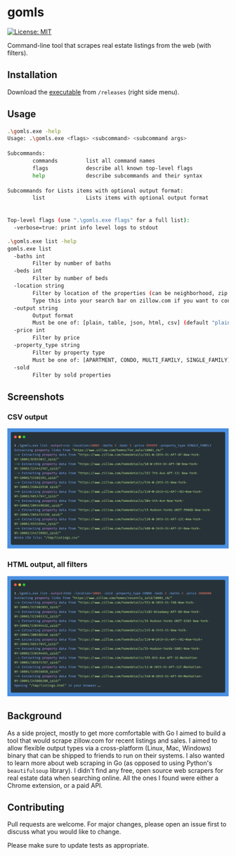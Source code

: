 # gomls

[![License:
MIT](https://img.shields.io/badge/License-MIT-blue.svg)](https://github.com/TsekNet/gomls/blob/master/LICENSE)

Command-line tool that scrapes real estate listings from the web (with filters).

## Installation

Download the [executable](https://github.com/TsekNet/gomls/releases) from `/releases` (right side menu).

## Usage

```sh
.\gomls.exe -help
Usage: .\gomls.exe <flags> <subcommand> <subcommand args>

Subcommands:
        commands         list all command names
        flags            describe all known top-level flags
        help             describe subcommands and their syntax

Subcommands for Lists items with optional output format:
        list             Lists items with optional output format


Top-level flags (use ".\gomls.exe flags" for a full list):
  -verbose=true: print info level logs to stdout
  ```

```sh
.\gomls.exe list -help
gomls.exe list
  -baths int
        Filter by number of baths
  -beds int
        Filter by number of beds
  -location string
        Filter by location of the properties (can be neighborhood, zip code, etc.).
        Type this into your search bar on zillow.com if you want to confirm the format. (default "10001")
  -output string
        Output format
        Must be one of: [plain, table, json, html, csv] (default "plain")
  -price int
        Filter by price
  -property_type string
        Filter by property type
        Must be one of: [APARTMENT, CONDO, MULTI_FAMILY, SINGLE_FAMILY]
  -sold
        Filter by sold properties
```

## Screenshots

### CSV output

![CSV, no filter](media/csv.png)

### HTML output, all filters

![HTML with filter](media/html.png)

## Background

As a side project, mostly to get more comfortable with Go I aimed to build a tool that would scrape zillow.com for recent listings and sales. I aimed to allow flexible output types via a cross-platform (Linux, Mac, Windows) binary that can be shipped to friends to run on their systems. I also wanted to learn more about web scraping in Go (as opposed to using Python's `beautifulsoup` library). I didn't find any free, open source web scrapers for real estate data when searching online. All the ones I found were either a Chrome extension, or a paid API.

## Contributing

Pull requests are welcome. For major changes, please open an issue first to discuss what you would like to change.

Please make sure to update tests as appropriate.
